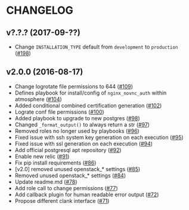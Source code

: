 # CHANGELOG

## v?.?.? (2017-09-??)

- Change `INSTALLATION_TYPE` default from `development` to `production`
  ([#198](https://github.com/CyVerse/clank/pull/197))

## v2.0.0 (2016-08-17)
- Change logrotate file permissions to 644
  ([#109](https://github.com/CyVerse/clank/pull/109))
- Defines playbook for install/config of `nginx_novnc_auth` within atmosphere
  ([#104](https://github.com/CyVerse/clank/pull/104))
- Added conditional combined certification generation
  ([#102](https://github.com/CyVerse/clank/pull/102))
- Lograte conf file permissions
  ([#100](https://github.com/CyVerse/clank/pull/100))
- Added playbook to upgrade to new postgres
  ([#98](https://github.com/CyVerse/clank/pull/98))
- Changed `_format_output()` to always return a str
  ([#97](https://github.com/CyVerse/clank/pull/97))
- Removed roles no longer used by playbooks
  ([#96](https://github.com/CyVerse/clank/pull/96))
- Fixed issue with ssh system key generation on each execution
  ([#95](https://github.com/CyVerse/clank/pull/95))
- Fixed issue with ssl generation on each execution
  ([#94](https://github.com/CyVerse/clank/pull/94))
- Add official postgresql apt repository
  ([#92](https://github.com/CyVerse/clank/pull/92))
- Enable new relic
  ([#91](https://github.com/CyVerse/clank/pull/91))
- Fix pip install requirements
  ([#86](https://github.com/CyVerse/clank/pull/86))
- [v2.0] removed unused openstack_* settings
  ([#85](https://github.com/CyVerse/clank/pull/85))
- Removed unused openstack_* settings
  ([#84](https://github.com/CyVerse/clank/pull/84))
- Update readme.md
  ([#78](https://github.com/CyVerse/clank/pull/78))
- Add role call to change permissions
  ([#77](https://github.com/CyVerse/clank/pull/77))
- Add callback plugin for human readable error output
  ([#72](https://github.com/CyVerse/clank/pull/72))
- Propose different clank interface
  ([#71](https://github.com/CyVerse/clank/pull/71))
